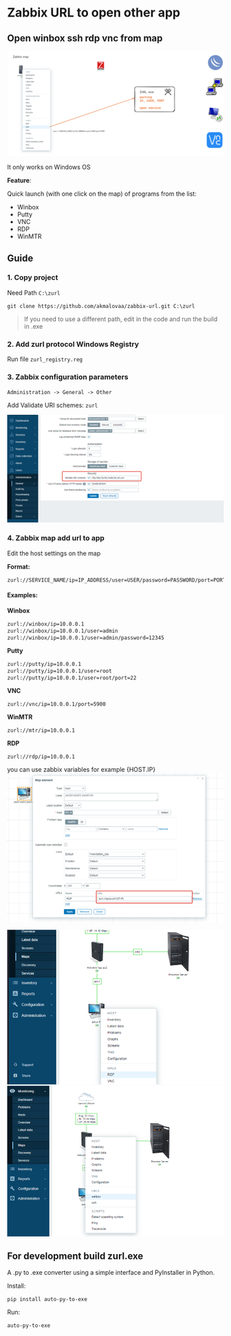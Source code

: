 # Zabbix URL to open other app
## Open winbox ssh rdp vnc from map
![scheme](./images/scheme.excalidraw.png)

It only works on Windows OS

**Feature**:

Quick launch (with one click on the map) of programs from the list:
- Winbox
- Putty
- VNC
- RDP
- WinMTR


## Guide

### 1. Copy project

Need Path `C:\zurl`

```shell
git clone https://github.com/akmalovaa/zabbix-url.git C:\zurl
```

> If you need to use a different path, edit in the code and run the build in .exe


### 2. Add zurl protocol Windows Registry

Run file `zurl_registry.reg`

### 3. Zabbix configuration parameters


`Administration -> General -> Other`

Add Validate URI schemes: `zurl`

![config_uri](./images/config_uri.png)




### 4. Zabbix map add url to app

Edit the host settings on the map

**Format:**
```
zurl://SERVICE_NAME/ip=IP_ADDRESS/user=USER/password=PASSWORD/port=PORT
```

#### Examples:


**Winbox**
```
zurl://winbox/ip=10.0.0.1
zurl://winbox/ip=10.0.0.1/user=admin
zurl://winbox/ip=10.0.0.1/user=admin/password=12345
```

**Putty**
```
zurl://putty/ip=10.0.0.1
zurl://putty/ip=10.0.0.1/user=root
zurl://putty/ip=10.0.0.1/user=root/port=22
```

**VNC**
```
zurl://vnc/ip=10.0.0.1/port=5900
```

**WinMTR**
```
zurl://mtr/ip=10.0.0.1
```

**RDP**
```
zurl://rdp/ip=10.0.0.1
```

you can use zabbix variables for example {HOST.IP}
![zurl_host_ip](./images/zurl_host_ip.png)

![urls_rdp](./images/urls_rdp.png)
![urls_winbox](./images/urls_winbox.png)


## For development build zurl.exe

A .py to .exe converter using a simple interface and PyInstaller in Python.

Install:
```shell
pip install auto-py-to-exe
```

Run:
```shell
auto-py-to-exe
```